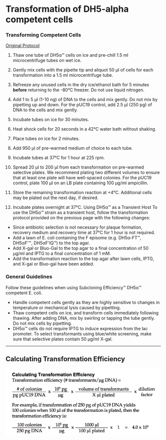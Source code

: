 # Transformation of DH5-alpha competent cells

### Transforming Competent Cells

[Original Protocol](https://assets.thermofisher.com/TFS-Assets/LSG/manuals/subcloningefficiencydh5alpha_man.pdf)

1. Thaw one tube of DH5α™ cells on ice and pre-chill 1.5 ml microcentrifuge tubes on wet ice.

2. Gently mix cells with the pipette tip and aliquot 50 µl of cells for
each transformation into a 1.5 ml microcentrifuge tube.

3. Refreeze any unused cells in the dry ice/ethanol bath for 5 minutes
**before** returning to the -80°C freezer. Do not use liquid nitrogen.

4. Add 1 to 5 µl (1-10 ng) of DNA to the cells and mix gently. Do not
mix by pipetting up and down. For the pUC19 control, add 2.5 µl
(250 pg) of DNA to the cells and mix gently.

5. Incubate tubes on ice for 30 minutes.

6. Heat shock cells for 20 seconds in a 42°C water bath without
shaking.

7. Place tubes on ice for 2 minutes.

8. Add 950 µl of pre-warmed medium of choice to each tube.

9. Incubate tubes at 37°C for 1 hour at 225 rpm.

10. Spread 20 µl to 200 µl from each transformation on pre-warmed
selective plates. We recommend plating two different volumes to
ensure that at least one plate will have well-spaced colonies. For
the pUC19 control, plate 100 µl on an LB plate containing
100 µg/ml ampicillin.

11. Store the remaining transformation reaction at +4°C. Additional
cells may be plated out the next day, if desired.

12. Incubate plates overnight at 37°C.
Using DH5α™ as a Transient Host
To use the DH5α™ strain as a transient host, follow the transformation
protocol provided on the previous page with the following changes:
  - Since antibiotic selection is not necessary for plaque formation,
recovery medium and recovery time at 37°C for 1 hour is not
required.
  - Add a lawn of E. coli containing the F episome (e.g. DH5α-FT™,
DH5αF'™, DH5αF'IQ™) to the top agar.
  - Add X-gal or Bluo-Gal to the top agar to a final concentration of
50 µg/ml and IPTG to a final concentration of 1 mM.
  - Add the transformation reaction to the top agar after lawn cells,
IPTG, and X-gal or Bluo-gal have been added.


### General Guidelines
Follow these guidelines when using Subcloning Efficiency™ DH5α™
competent E. coli.

-  Handle competent cells gently as they are highly sensitive to changes
in temperature or mechanical lysis caused by pipetting.
- Thaw competent cells on ice, and transform cells immediately
following thawing. After adding DNA, mix by swirling or tapping
the tube gently. Do not mix cells by pipetting.
- DH5α™ cells do not require IPTG to induce expression from the lac
promoter. To select transformants using blue/white screening, make
sure that selective plates contain 50 µg/ml X-gal.

________________________

## Calculating Transformation Efficiency

![](cache/CFU_Calc.png?raw=true)

